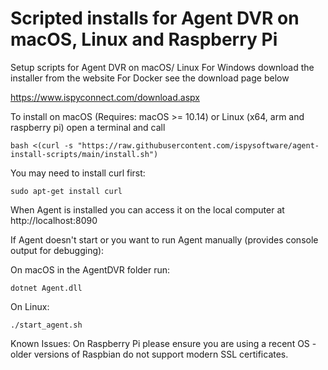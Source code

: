 # Scripted installs for Agent DVR on macOS, Linux and Raspberry Pi
Setup scripts for Agent DVR on macOS/ Linux
For Windows download the installer from the website
For Docker see the download page below

https://www.ispyconnect.com/download.aspx

To install on macOS (Requires: macOS >= 10.14) or Linux (x64, arm and raspberry pi) open a terminal and call

    bash <(curl -s "https://raw.githubusercontent.com/ispysoftware/agent-install-scripts/main/install.sh")

You may need to install curl first:

    sudo apt-get install curl

When Agent is installed you can access it on the local computer at http://localhost:8090


If Agent doesn't start or you want to run Agent manually (provides console output for debugging):

On macOS in the AgentDVR folder run:

    dotnet Agent.dll
    
On Linux:

    ./start_agent.sh
   
Known Issues:
On Raspberry Pi please ensure you are using a recent OS - older versions of Raspbian do not support modern SSL certificates.
